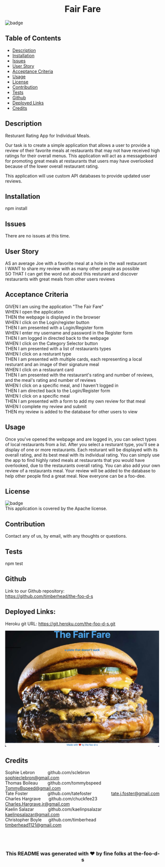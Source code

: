 <h1 align="center">Fair Fare</h1>
  
![badge](https://img.shields.io/badge/license-Apache-blue)<br/>
## Table of Contents
- [Description](#description)
- [Installation](#installation)
- [Issues](#issues)
- [User Story](#user_story)
- [Acceptance Criteria](#acceptance_criteria)
- [Usage](#usage)
- [License](#license)
- [Contribution](#contribution)
- [Tests](#tests)
- [Github](#github)
- [Deployed Links](#deployed_links)
- [Credits](#name#github#email)

## Description

Resturant Rating App for Individual Meals.

Our task is to create a simple application that allows a user to provide a review of their favorite meals at restaurants that may not have received high ratings for their overall menus. This application will act as a messageboard for promoting great meals at restaurants that users may have overlooked because of the lower overall restaurant rating.

This application will use custom API databases to provide updated user reviews.

## Installation

npm install

## Issues

There are no issues at this time.

## User Story

AS an average Joe with a favorite meal at a hole in the wall restaurant
<br/>
I WANT to share my review with as many other people as possible
<br/>
SO THAT I can get the word out about this resturant and discover restaurants with great meals from other users reviews
<br/>

## Acceptance Criteria

GIVEN I am using the application "The Fair Fare"
<br/>
WHEN I open the application
<br/>
THEN the webpage is displayed in the browser
<br/>
WHEN I click on the Login/register button
<br/>
THEN I am presented with a Login/Register form
<br/>
WHEN I enter my username and password in the Register form
<br/>
THEN I am logged in directed back to the webpage
<br/>
WHEN I click on the Category Selector button
<br/>
THEN I am presented with a list of restaurants types
<br/>
WHEN I click on a resturant type
<br/>
THEN I am presented with multiple cards, each representing a local resturant and an image of their signature meal
<br/>
WHEN I click on a restaurant card
<br/>
THEN I am presented with the restaurant's rating and number of reviews, and the meal's rating and number of reviews
<br/>
WHEN I click on a specific meal, and I haven't logged in
<br/>
THEN I am directed back to the Login/Register form
<br/>
WHEN I click on a specific meal
<br/>
THEN I am presented with a form to add my own review for that meal
<br/>
WHEN I complete my review and submit
<br/>
THEN my review is added to the database for other users to view

## Usage

Once you've opened the webpage and are logged in, you can select types of local restaurants from a list. After you select a resturant type, you'll see a display of one or more restaurants. Each resturant will be displayed with its overall rating, and its best meal with its individual rating. You can simply use the app to find highly rated meals at restaurants that you would have overlooked, due to the restaurants overall rating. You can also add your own review of a restaurants meal. Your review will be added to the database to help other people find a great meal. Now everyone can be a foo-dee.

## License

![badge](https://img.shields.io/badge/license-Apache-blue)
<br />
This application is covered by the Apache license.

## Contribution

Contact any of us, by email, with any thoughts or questions.

## Tests

npm test

## Github

Link to our Github repository:
<br/>
https://github.com/timberhead/the-foo-d-s

## Deployed Links:

Heroku git URL: https://git.heroku.com/the-foo-d-s.git

<img src="./public/img/the-fair-fare.jpeg" alt="glorious cheeseburger" width="500"/>

## Credits

Sophie Lebron&emsp;&emsp;&emsp;github.com/sclebron&emsp;&emsp;&emsp;&emsp;&emsp;sophieclebron@gmail.com
<br/>
Thomas Boileau&nbsp;&emsp;&emsp;github.com/tommybspeed&nbsp;&emsp;&emsp;TommyBspeed@gmail.com
<br/>
Tate Foster&nbsp;&nbsp;&emsp;&emsp;&emsp;&emsp;github.com/tatefoster&nbsp;&nbsp;&emsp;&emsp;&emsp;&emsp;tate.j.foster@gmail.com
<br/>
Charles Hargrave&nbsp;&nbsp;&nbsp;&emsp;github.com/chuckfee23&nbsp;&nbsp;&emsp;&emsp;&emsp;Charles.Hargrave.jr@gmail.com
<br/>
Kaelin Salazar&nbsp;&emsp;&emsp;&emsp;github.com/kaelinpsalazar&nbsp;&nbsp;&emsp;&emsp;kaelinpsalazar@gmail.com
<br/>
Christopher Boyle&nbsp;&nbsp;&emsp;github.com/timberhead&nbsp;&nbsp;&nbsp;&emsp;&emsp;&emsp;timberhead1121@gmail.com
<br/>
<br/>
<br/>
<br/>

<h3 align="center">This README was generated with ❤️ by fine folks at the-foo-d-s</h3>
